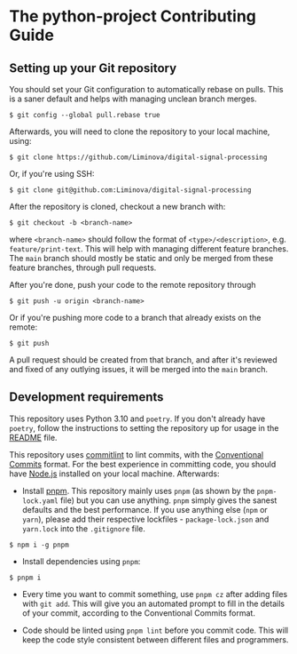 # The python-project Contributing Guide

## Setting up your Git repository

You should set your Git configuration to automatically rebase on pulls. This is
a saner default and helps with managing unclean branch merges.

```shell
$ git config --global pull.rebase true
```

Afterwards, you will need to clone the repository to your local machine, using:

```shell
$ git clone https://github.com/Liminova/digital-signal-processing
```

Or, if you're using SSH:

```shell
$ git clone git@github.com:Liminova/digital-signal-processing
```

After the repository is cloned, checkout a new branch with:

```shell
$ git checkout -b <branch-name>
```

where `<branch-name>` should follow the format of `<type>/<description>`, e.g.
`feature/print-text`. This will help with managing different feature branches.
The `main` branch should mostly be static and only be merged from these feature
branches, through pull requests.

After you're done, push your code to the remote repository through

```shell
$ git push -u origin <branch-name>
```

Or if you're pushing more code to a branch that already exists on the remote:

```shell
$ git push
```

A pull request should be created from that branch, and after it's reviewed and
fixed of any outlying issues, it will be merged into the `main` branch.

## Development requirements

This repository uses Python 3.10 and `poetry`. If you don't already have
`poetry`, follow the instructions to setting the repository up for usage in the
[README](README.md) file.

This repository uses [commitlint](https://commitlint.js.org) to lint commits,
with the [Conventional Commits](https://www.conventionalcommits.org) format.
For the best experience in committing code, you should have
[Node.js](https://nodejs.org) installed on your local machine. Afterwards:

- Install [pnpm](https://pnpm.io). This repository mainly uses `pnpm` (as shown
  by the `pnpm-lock.yaml` file) but you can use anything. `pnpm` simply gives
  the sanest defaults and the best performance. If you use anything else (`npm`
  or `yarn`), please add their respective lockfiles - `package-lock.json` and
  `yarn.lock` into the `.gitignore` file.

```shell
$ npm i -g pnpm
```

- Install dependencies using `pnpm`:

```shell
$ pnpm i
```

- Every time you want to commit something, use `pnpm cz` after adding files
  with `git add`. This will give you an automated prompt to fill in the
  details of your commit, according to the Conventional Commits format.

- Code should be linted using `pnpm lint` before you commit code. This will
  keep the code style consistent between different files and programmers.

